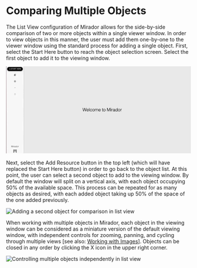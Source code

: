 # Comparing Multiple Objects

The List View configuration of Mirador allows for the side-by-side comparison of two or more objects within a single viewer window. In order to view objects in this manner, the user must add them one-by-one to the viewer window using the standard process for adding a single object. First, select the Start Here button to reach the object selection screen. Select the first object to add it to the viewing window.

![Adding an object in list view](../.gitbook/assets/compare-1.gif)

Next, select the Add Resource button in the top left \(which will have replaced the Start Here button\) in order to go back to the object list. At this point, the user can select a second object to add to the viewing window. By default the window will split on a vertical axis, with each object occupying 50% of the available space. This process can be repeated for as many objects as desired, with each added object taking up 50% of the space of the one added previously.

![Adding a second object for comparison in list view](../.gitbook/assets/compare-2.gif)

When working with multiple objects in Mirador, each object in the viewing window can be considered as a miniature version of the default viewing window, with independent controls for zooming, panning, and cycling through multiple views \[see also: [Working with Images](../general/working-with-images.md)\]. Objects can be closed in any order by clicking the X icon in the upper right corner.

![Controlling multiple objects independently in list view](../.gitbook/assets/compare-3.gif)

